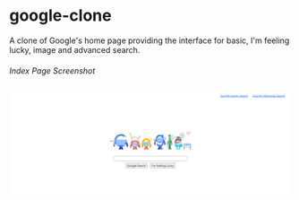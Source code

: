 # google-clone
A clone of Google's home page providing the interface for basic, I'm feeling lucky, image and advanced search.
###### Index Page Screenshot
![Website Screenshot](/main.png)
